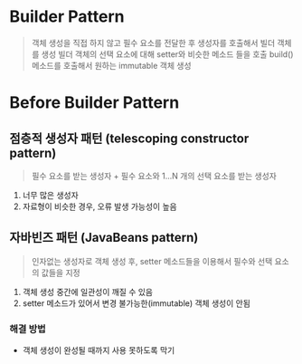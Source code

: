 # Builder Pattern
> 객체 생성을 직접 하지 않고 필수 요소를 전달한 후 생성자를 호출해서 빌더 객체를 생성
> 빌더 객체의 선택 요소에 대해 setter와 비슷한 메소드 들을 호출
> build() 메소드를 호출해서 원하는 immutable 객체 생성

# Before Builder Pattern

## 점층적 생성자 패턴 (telescoping constructor pattern)
> 필수 요소를 받는 생성자 + 필수 요소와 1...N 개의 선택 요소를 받는 생성자

1. 너무 많은 생성자
2. 자료형이 비슷한 경우, 오류 발생 가능성이 높음

## 자바빈즈 패턴 (JavaBeans pattern)
> 인자없는 생성자로 객체 생성 후, setter 메소드들을 이용해서 필수와 선택 요소의 값들을 지정

1. 객체 생성 중간에 일관성이 깨질 수 있음
2. setter 메소드가 있어서 변경 불가능한(immutable) 객체 생성이 안됨

### 해결 방법
- 객체 생성이 완성될 때까지 사용 못하도록 막기
